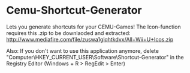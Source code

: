 # Cemu-Shortcut-Generator
Lets you generate shortcuts for your CEMU-Games!
The Icon-function requires this .zip to be downlaoded and extracted:
http://www.mediafire.com/file/zuswa1glqhtkdvx/All+Wii+U+Icos.zip

Also: If you don't want to use this application anymore, delete "Computer\HKEY_CURRENT_USER\Software\Shortcut-Generator" in the Registry Editor (Windows + R > RegEdit > Enter)
